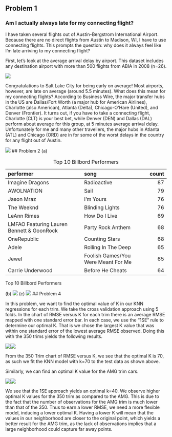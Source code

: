 ## Problem 1

### Am I actually always late for my connecting flight?

I have taken several flights out of Austin-Bergstrom International
Airport. Because there are no direct flights from Austin to Madison, WI,
I have to use connecting flights. This prompts the question: why does it
always feel like I’m late arriving to my connecting flight?

First, let’s look at the average arrival delay by airport. This dataset
includes any destination airport with more than 500 flights from ABIA in
2008 (n=26).

![](Homework1_files/figure-markdown_strict/unnamed-chunk-1-1.png)

Congratulations to Salt Lake City for being early on average! Most
airports, however, are late on average (around 5.5 minutes). What does
this mean for my connecting flights? According to Business Wire, the
major transfer hubs in the US are Dallas/Fort Worth (a major hub for
American Airlines), Charlotte (also American), Atlanta (Delta),
Chicago-O’Hare (United), and Denver (Frontier). It turns out, if you
have to take a connecting flight, Charlotte (CLT) is your best bet,
while Denver (DEN) and Dallas (DAL) perform about average for this
group, at 5 minutes average arrival delay. Unfortunately for me and many
other travellers, the major hubs in Atlanta (ATL) and Chicago (ORD) are
in for some of the worst delays in the country for any flight out of
Austin.

![](Homework1_files/figure-markdown_strict/unnamed-chunk-2-1.png) \#\#
Problem 2 (a)

<table>
<caption>Top 10 Billbord Performers</caption>
<thead>
<tr class="header">
<th style="text-align: left;">performer</th>
<th style="text-align: left;">song</th>
<th style="text-align: right;">count</th>
</tr>
</thead>
<tbody>
<tr class="odd">
<td style="text-align: left;">Imagine Dragons</td>
<td style="text-align: left;">Radioactive</td>
<td style="text-align: right;">87</td>
</tr>
<tr class="even">
<td style="text-align: left;">AWOLNATION</td>
<td style="text-align: left;">Sail</td>
<td style="text-align: right;">79</td>
</tr>
<tr class="odd">
<td style="text-align: left;">Jason Mraz</td>
<td style="text-align: left;">I’m Yours</td>
<td style="text-align: right;">76</td>
</tr>
<tr class="even">
<td style="text-align: left;">The Weeknd</td>
<td style="text-align: left;">Blinding Lights</td>
<td style="text-align: right;">76</td>
</tr>
<tr class="odd">
<td style="text-align: left;">LeAnn Rimes</td>
<td style="text-align: left;">How Do I Live</td>
<td style="text-align: right;">69</td>
</tr>
<tr class="even">
<td style="text-align: left;">LMFAO Featuring Lauren Bennett &amp; GoonRock</td>
<td style="text-align: left;">Party Rock Anthem</td>
<td style="text-align: right;">68</td>
</tr>
<tr class="odd">
<td style="text-align: left;">OneRepublic</td>
<td style="text-align: left;">Counting Stars</td>
<td style="text-align: right;">68</td>
</tr>
<tr class="even">
<td style="text-align: left;">Adele</td>
<td style="text-align: left;">Rolling In The Deep</td>
<td style="text-align: right;">65</td>
</tr>
<tr class="odd">
<td style="text-align: left;">Jewel</td>
<td style="text-align: left;">Foolish Games/You Were Meant For Me</td>
<td style="text-align: right;">65</td>
</tr>
<tr class="even">
<td style="text-align: left;">Carrie Underwood</td>
<td style="text-align: left;">Before He Cheats</td>
<td style="text-align: right;">64</td>
</tr>
</tbody>
</table>

Top 10 Billbord Performers

(b) ![](Homework1_files/figure-markdown_strict/unnamed-chunk-4-1.png)
(c) ![](Homework1_files/figure-markdown_strict/unnamed-chunk-5-1.png)
\#\# Problem 4

In this problem, we want to find the optimal value of K in our KNN
regressions for each trim. We take the cross validation approach using 5
folds. In the chart of RMSE versus K for each trim there is an average
RMSE mapped with one standard error bar. In each case, we use the “1SE”
rule to determine our optimal K. That is we chose the largest K value
that was within one standard error of the lowest average RMSE observed.
Doing this with the 350 trims yields the following results.

![](Homework1_files/figure-markdown_strict/unnamed-chunk-7-1.png)![](Homework1_files/figure-markdown_strict/unnamed-chunk-7-2.png)

From the 350 Trim chart of RMSE versus K, we see that the optimal K is
70, as such we fit the KNN model with k=70 to the test data as shown
above.

Similarly, we can find an optimal K value for the AMG trim cars.

![](Homework1_files/figure-markdown_strict/unnamed-chunk-8-1.png)![](Homework1_files/figure-markdown_strict/unnamed-chunk-8-2.png)

We see that the 1SE approach yields an optimal k=40. We observe higher
optimal K values for the 350 trim as compared to the AMG. This is due to
the fact that the number of observations for the AMG trim is much lower
than that of the 350. Thus to earn a lower RMSE, we need a more flexible
model, inducing a lower optimal K. Having a lower K will mean that the
values in our neighborhood are closer to the original point, which
yields a better result for the AMG trim, as the lack of observations
implies that a large neighborhood could capture far away points.
